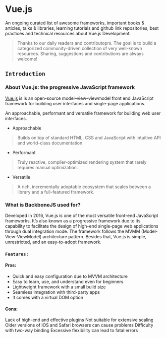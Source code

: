 # Vue.js

An ongoing curated list of awesome frameworks, important books & articles, talks & libraries, learning tutorials and github link repositories, best practices and technical resources about Vue.js Development. 
> Thanks to our daily readers and contributoprs. The goal is to build a categorized community-driven collection of very well-known resources. Sharing, suggestions and contributions are always welcome!



## `Introduction`

### About Vue.js: the progressive JavaScript framework
[Vue.js](https://en.wikipedia.org/wiki/Vue.js) is  is an open-source model–view–viewmodel front end JavaScript framework for building user interfaces and single-page applications.

An approachable, performant and versatile framework for building web user interfaces.
 - Approachable
> Builds on top of standard HTML, CSS and JavaScript with intuitive API and world-class documentation.

- Performant
> Truly reactive, compiler-optimized rendering system that rarely requires manual optimization.

- Versatile
> A rich, incrementally adoptable ecosystem that scales between a library and a full-featured framework.

### What is BackboneJS used for?
Developed in 2016, Vue.js is one of the most versatile front-end JavaScript frameworks. It’s also known as a progressive framework due to its capability to facilitate the design of high-end single-page web applications through dual integration mode. The framework follows the MVMM (Model-View-ViewModel) architecture pattern. Besides that, Vue.js is simple, unrestricted, and an easy-to-adopt framework.   

### `Features:`
#### Pros:

- Quick and easy configuration due to MVVM architecture
- Easy to learn, use, and understand even for beginners
- Lightweight framework with a small build size
- Seamless integration with third-party apps
- It comes with a virtual DOM option

#### Cons:

Lack of high-end and effective plugins
Not suitable for extensive scaling 
Older versions of iOS and Safari browsers can cause problems
Difficulty with two-way binding 
Excessive flexibility can lead to fatal errors
